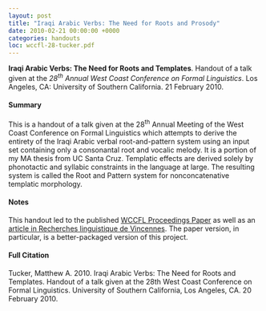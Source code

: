 ```yaml
---
layout: post
title: "Iraqi Arabic Verbs: The Need for Roots and Prosody"
date: 2010-02-21 00:00:00 +0000
categories: handouts
loc: wccfl-28-tucker.pdf
---
```


**Iraqi Arabic Verbs: The Need for Roots and Templates**. Handout of a talk given at the _28<sup>th</sup> Annual West Coast Conference on Formal Linguistics_. Los Angeles, CA: University of Southern California. 21 February 2010.

<!---more--->

#### Summary

This is a handout of a talk given at the 28<sup>th</sup> Annual Meeting of the West Coast Conference on Formal Linguistics which attempts to derive the entirety of the Iraqi Arabic verbal root-and-pattern system using an input set containing only a consonantal root and vocalic melody. It is a portion of my MA thesis from UC Santa Cruz. Templatic effects are derived solely by phonotactic and syllabic constraints in the language at large. The resulting system is called the <span class="construct">Root and Pattern</span> system for nonconcatenative templatic morphology.

#### Notes

This handout led to the published [WCCFL Proceedings Paper](http://www.lingref.com/cpp/wccfl/28/paper2452.pdf) as well as an [article in Recherches linguistique de Vincennes](http://rlv.revues.org/1833). The paper version, in particular, is a better-packaged version of this project.

#### Full Citation

Tucker, Matthew A. 2010. Iraqi Arabic Verbs: The Need for Roots and Templates. Handout of a talk given at the 28th West Coast Conference on Formal Linguistics. University of Southern California, Los Angeles, CA. 20 February 2010.